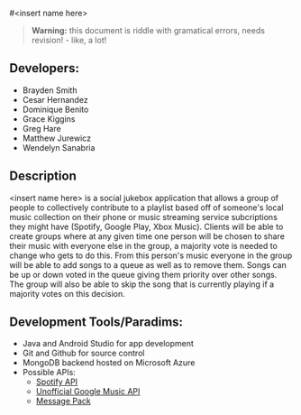 #\<insert name here\>

> **Warning:** this document is riddle with gramatical errors, needs revision! - like, a lot!

## Developers:
* Brayden Smith
* Cesar Hernandez
* Dominique Benito
* Grace Kiggins
* Greg Hare
* Matthew Jurewicz
* Wendelyn Sanabria


## Description
\<insert name here\> is a social jukebox application that allows a group of people to collectively contribute to a playlist based off of someone's local music collection on their phone or music streaming service subcriptions they might have (Spotify, Google Play, Xbox Music). Clients will be able to create groups where at any given time one person will be chosen to share their music with everyone else in the group, a majority vote is needed to change who gets to do this. From this person's music everyone in the group will be able to add songs to a queue as well as to remove them. Songs can be up or down voted in the queue giving them priority over other songs. The group will also be able to skip the song that is currently playing if a majority votes on this decision.

## Development Tools/Paradims:

* Java and Android Studio for app development
* Git and Github for source control
* MongoDB backend hosted on Microsoft Azure
* Possible APIs:
  * [Spotify API](https://developer.spotify.com/technologies/metadata-api/search/)
  * [Unofficial Google Music API](http://unofficial-google-music-api.readthedocs.org/en/latest/reference/mobileclient.html)
  * [Message Pack](http://msgpack.org/)
